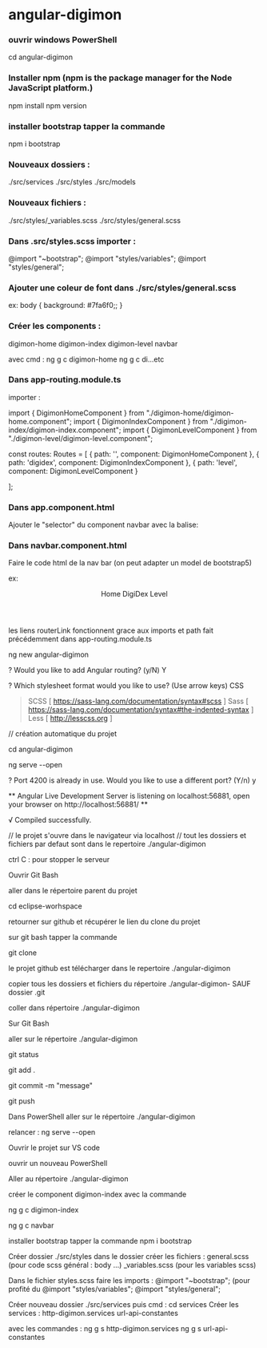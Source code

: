 # angular-digimon

### ouvrir windows PowerShell

cd angular-digimon

### Installer npm (npm is the package manager for the Node JavaScript platform.)
npm install
npm version

### installer bootstrap tapper la commande
npm i bootstrap

### Nouveaux dossiers :
./src/services
./src/styles
./src/models

### Nouveaux fichiers :
./src/styles/_variables.scss
./src/styles/general.scss

### Dans .src/styles.scss importer :
@import "~bootstrap";
@import "styles/variables";
@import "styles/general";


### Ajouter une coleur de font dans ./src/styles/general.scss
ex:
body {
    background: #7fa6f0;;
}

### Créer les components :
digimon-home
digimon-index
digimon-level
navbar

avec cmd :
ng g c digimon-home
ng g c di...etc 

### Dans app-routing.module.ts
importer :

import { DigimonHomeComponent } from "./digimon-home/digimon-home.component";
import { DigimonIndexComponent } from "./digimon-index/digimon-index.component";
import { DigimonLevelComponent } from "./digimon-level/digimon-level.component";

const routes: Routes = [
   { path: '', component: DigimonHomeComponent },
   { path: 'digidex', component: DigimonIndexComponent },
   { path: 'level', component: DigimonLevelComponent }

];


### Dans app.component.html
Ajouter le "selector" du component navbar avec la balise: 

<app-navbar></app-navbar>

### Dans navbar.component.html
Faire le code html de la nav bar (on peut adapter un model de bootstrap5)

ex:
<header>
    <nav class="navbar navbar-expand-lg navbar-light bg-light">
      <div class="container-fluid">
        <a class="navbar-brand" routerLink="">Home</a>
        <a class="navbar-brand" routerLink="digidex">DigiDex</a>
        <a class="navbar-brand" routerLink="level">Level</a>
      </div>
    </nav>
</header> 

les liens routerLink fonctionnent grace aux imports et path fait précédemment dans app-routing.module.ts






ng new angular-digimon

? Would you like to add Angular routing? (y/N) Y

? Which stylesheet format would you like to use? (Use arrow keys)
  CSS
> SCSS   [ https://sass-lang.com/documentation/syntax#scss                ]
  Sass   [ https://sass-lang.com/documentation/syntax#the-indented-syntax ]
  Less   [ http://lesscss.org                                             ]

// création automatique du projet

cd angular-digimon

ng serve --open

? Port 4200 is already in use.
Would you like to use a different port? (Y/n) y


** Angular Live Development Server is listening on localhost:56881, open your browser on http://localhost:56881/ **


√ Compiled successfully.

// le projet s'ouvre dans le navigateur via localhost
// tout les dossiers et fichiers par defaut sont dans le repertoire ./angular-digimon

ctrl C : pour stopper le serveur

Ouvrir Git Bash

aller dans le répertoire parent du projet

cd eclipse-worhspace

retourner sur github et récupérer le lien du clone du projet

sur git bash tapper la commande

git clone <coller lien du clone>

le projet github est télécharger dans le repertoire ./angular-digimon

copier tous les dossiers et fichiers du répertoire ./angular-digimon-   SAUF dossier .git

coller dans répertoire ./angular-digimon

Sur Git Bash 

aller sur le répertoire ./angular-digimon

git status

git add .

git commit -m "message"

git push

Dans PowerShell aller sur le répertoire ./angular-digimon

relancer : ng serve --open

Ouvrir le projet sur VS code

ouvrir un nouveau PowerShell

Aller au répertoire ./angular-digimon

créer le component digimon-index avec la commande

ng g c digimon-index

ng g c navbar

installer bootstrap tapper la commande
npm i bootstrap

Créer dossier ./src/styles
dans le dossier créer les fichiers :
 general.scss  (pour code scss général : body ...)
 _variables.scss (pour les variables scss)
 
Dans le fichier styles.scss faire les imports : 
@import "~bootstrap"; (pour profité du 
@import "styles/variables";
@import "styles/general";

Créer nouveau dossier ./src/services
puis cmd : cd services
Créer les services :
http-digimon.services
url-api-constantes

avec les commandes :
ng g s http-digimon.services
ng g s url-api-constantes














